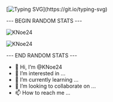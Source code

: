 

[![Typing SVG](https://readme-typing-svg.herokuapp.com?size=30&lines=Sub+To+Woundfast.)](https://git.io/typing-svg)

--- BEGIN RANDOM STATS ---

![KNoe24](https://github-readme-stats.vercel.app/api?username=KNoe24&show_icons=true&theme=tokyonight&hide=["issues"])

![KNoe24](https://github-readme-stats.vercel.app/api/top-langs?username=KNoe24&show_icons=true&theme=tokyonight&layout=compact)

--- END RANDOM STATS ---









- 👋 Hi, I’m @KNoe24
- 👀 I’m interested in ...
- 🌱 I’m currently learning ...
- 💞️ I’m looking to collaborate on ...
- 📫 How to reach me ...

<!---
KNoe24/KNoe24 is a ✨ special ✨ repository because its `README.md` (this file) appears on your GitHub profile.
You can click the Preview link to take a look at your changes.
--->
